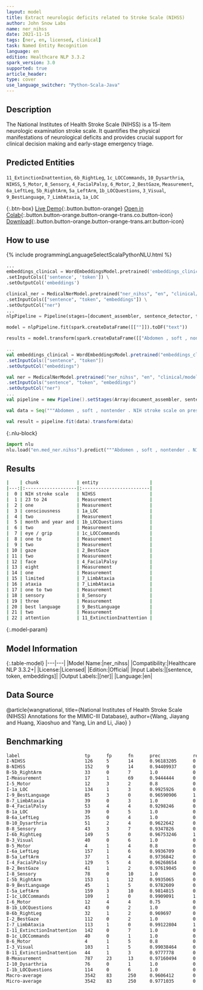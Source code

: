 ```yaml
---
layout: model
title: Extract neurologic deficits related to Stroke Scale (NIHSS)
author: John Snow Labs
name: ner_nihss
date: 2021-11-15
tags: [ner, en, licensed, clinical]
task: Named Entity Recognition
language: en
edition: Healthcare NLP 3.3.2
spark_version: 3.0
supported: true
article_header:
type: cover
use_language_switcher: "Python-Scala-Java"
---
```



## Description


The National Institutes of Health Stroke Scale (NIHSS) is a 15-item neurologic examination stroke scale. It quantifies the physical manifestations of neurological deficits and provides crucial support for clinical decision making and early-stage emergency triage.


## Predicted Entities


`11_ExtinctionInattention`, `6b_RightLeg`, `1c_LOCCommands`, `10_Dysarthria`, `NIHSS`, `5_Motor`, `8_Sensory`, `4_FacialPalsy`, `6_Motor`, `2_BestGaze`, `Measurement`, `6a_LeftLeg`, `5b_RightArm`, `5a_LeftArm`, `1b_LOCQuestions`, `3_Visual`, `9_BestLanguage`, `7_LimbAtaxia`, `1a_LOC`


{:.btn-box}
[Live Demo](https://demo.johnsnowlabs.com/healthcare/NER_NIHSS/){:.button.button-orange}
[Open in Colab](https://colab.research.google.com/github/JohnSnowLabs/spark-nlp-workshop/blob/master/tutorials/Certification_Trainings/Healthcare/1.Clinical_Named_Entity_Recognition_Model.ipynb){:.button.button-orange.button-orange-trans.co.button-icon}
[Download](https://s3.amazonaws.com/auxdata.johnsnowlabs.com/clinical/models/ner_nihss_en_3.3.2_3.0_1636997459858.zip){:.button.button-orange.button-orange-trans.arr.button-icon}


## How to use






<div class="tabs-box" markdown="1">
{% include programmingLanguageSelectScalaPythonNLU.html %}

```python
...
embeddings_clinical = WordEmbeddingsModel.pretrained('embeddings_clinical', 'en', 'clinical/models') \
.setInputCols(['sentence', 'token']) \
.setOutputCol('embeddings')

clinical_ner = MedicalNerModel.pretrained("ner_nihss", "en", "clinical/models") \
.setInputCols(["sentence", "token", "embeddings"]) \
.setOutputCol("ner")
...
nlpPipeline = Pipeline(stages=[document_assembler, sentence_detector, tokenizer, embeddings_clinical,  clinical_ner, ner_converter])

model = nlpPipeline.fit(spark.createDataFrame([[""]]).toDF("text"))

results = model.transform(spark.createDataFrame([["Abdomen , soft , nontender . NIH stroke scale on presentation was 23 to 24 for , one for consciousness , two for month and year and two for eye / grip , one to two for gaze , two for face , eight for motor , one for limited ataxia , one to two for sensory , three for best language and two for attention . On the neurologic examination the patient was intermittently"]], ["text"]))
```
```scala
...
val embeddings_clinical = WordEmbeddingsModel.pretrained("embeddings_clinical", "en", "clinical/models")
.setInputCols(["sentence", "token"])
.setOutputCol("embeddings")

val ner = MedicalNerModel.pretrained("ner_nihss", "en", "clinical/models") 
.setInputCols("sentence", "token", "embeddings")
.setOutputCol("ner")
...
val pipeline = new Pipeline().setStages(Array(document_assembler, sentence_detector, tokenizer, embeddings_clinical, ner, ner_converter))

val data = Seq("""Abdomen , soft , nontender . NIH stroke scale on presentation was 23 to 24 for , one for consciousness , two for month and year and two for eye / grip , one to two for gaze , two for face , eight for motor , one for limited ataxia , one to two for sensory , three for best language and two for attention . On the neurologic examination the patient was intermittently""").toDS.toDF("text")

val result = pipeline.fit(data).transform(data)
```


{:.nlu-block}
```python
import nlu
nlu.load("en.med_ner.nihss").predict("""Abdomen , soft , nontender . NIH stroke scale on presentation was 23 to 24 for , one for consciousness , two for month and year and two for eye / grip , one to two for gaze , two for face , eight for motor , one for limited ataxia , one to two for sensory , three for best language and two for attention . On the neurologic examination the patient was intermittently""")
```

</div>


## Results


```bash
|    | chunk              | entity                   |
|---:|:-------------------|:-------------------------|
|  0 | NIH stroke scale   | NIHSS                    |
|  1 | 23 to 24           | Measurement              |
|  2 | one                | Measurement              |
|  3 | consciousness      | 1a_LOC                   |
|  4 | two                | Measurement              |
|  5 | month and year and | 1b_LOCQuestions          |
|  6 | two                | Measurement              |
|  7 | eye / grip         | 1c_LOCCommands           |
|  8 | one to             | Measurement              |
|  9 | two                | Measurement              |
| 10 | gaze               | 2_BestGaze               |
| 11 | two                | Measurement              |
| 12 | face               | 4_FacialPalsy            |
| 13 | eight              | Measurement              |
| 14 | one                | Measurement              |
| 15 | limited            | 7_LimbAtaxia             |
| 16 | ataxia             | 7_LimbAtaxia             |
| 17 | one to two         | Measurement              |
| 18 | sensory            | 8_Sensory                |
| 19 | three              | Measurement              |
| 20 | best language      | 9_BestLanguage           |
| 21 | two                | Measurement              |
| 22 | attention          | 11_ExtinctionInattention |


```


{:.model-param}
## Model Information


{:.table-model}
|---|---|
|Model Name:|ner_nihss|
|Compatibility:|Healthcare NLP 3.3.2+|
|License:|Licensed|
|Edition:|Official|
|Input Labels:|[sentence, token, embeddings]|
|Output Labels:|[ner]|
|Language:|en|


## Data Source


@article{wangnational,
title={National Institutes of Health Stroke Scale (NIHSS) Annotations for the MIMIC-III Database},
author={Wang, Jiayang and Huang, Xiaoshuo and Yang, Lin and Li, Jiao}
}


## Benchmarking


```bash
label                      	 tp  	 fp 	 fn 	 prec       	 rec        	 f1         
I-NIHSS                    	 126 	 5  	 14 	 0.96183205 	 0.9        	 0.92988926 
B-NIHSS                    	 152 	 9  	 14 	 0.94409937 	 0.91566265 	 0.9296636  
B-5b_RightArm              	 33  	 0  	 7  	 1.0        	 0.825      	 0.90410954 
I-Measurement              	 17  	 1  	 69 	 0.9444444  	 0.19767442 	 0.3269231  
I-5_Motor                  	 12  	 3  	 2  	 0.8        	 0.85714287 	 0.82758623 
I-1a_LOC                   	 134 	 1  	 3  	 0.9925926  	 0.9781022  	 0.9852941  
I-9_BestLanguage           	 85  	 3  	 0  	 0.96590906 	 1.0        	 0.982659   
B-7_LimbAtaxia             	 39  	 0  	 3  	 1.0        	 0.9285714  	 0.9629629  
B-4_FacialPalsy            	 53  	 4  	 4  	 0.9298246  	 0.9298246  	 0.9298246  
B-1a_LOC                   	 39  	 0  	 5  	 1.0        	 0.8863636  	 0.939759   
B-6a_LeftLeg               	 35  	 0  	 4  	 1.0        	 0.8974359  	 0.945946   
B-10_Dysarthria            	 51  	 2  	 4  	 0.9622642  	 0.92727274 	 0.94444454 
B-8_Sensory                	 43  	 3  	 7  	 0.9347826  	 0.86       	 0.8958333  
I-6b_RightLeg              	 149 	 5  	 0  	 0.96753246 	 1.0        	 0.9834984  
B-3_Visual                 	 40  	 0  	 6  	 1.0        	 0.8695652  	 0.9302325  
B-5_Motor                  	 4   	 1  	 4  	 0.8        	 0.5        	 0.61538464 
I-6a_LeftLeg               	 157 	 1  	 6  	 0.9936709  	 0.9631902  	 0.9781932  
B-5a_LeftArm               	 37  	 1  	 4  	 0.9736842  	 0.902439   	 0.93670887 
I-4_FacialPalsy            	 129 	 5  	 4  	 0.96268654 	 0.9699248  	 0.96629214 
B-2_BestGaze               	 41  	 1  	 2  	 0.97619045 	 0.95348835 	 0.9647058  
I-8_Sensory                	 78  	 0  	 10 	 1.0        	 0.8863636  	 0.939759   
I-5b_RightArm              	 153 	 1  	 12 	 0.9935065  	 0.92727274 	 0.95924765 
B-9_BestLanguage           	 45  	 1  	 5  	 0.9782609  	 0.9        	 0.9375     
I-5a_LeftArm               	 159 	 3  	 10 	 0.9814815  	 0.9408284  	 0.96072507 
I-1c_LOCCommands           	 109 	 1  	 0  	 0.9909091  	 1.0        	 0.9954338  
I-6_Motor                  	 12  	 4  	 4  	 0.75       	 0.75       	 0.75       
B-1b_LOCQuestions          	 43  	 0  	 2  	 1.0        	 0.95555556 	 0.97727275 
B-6b_RightLeg              	 32  	 1  	 2  	 0.969697   	 0.9411765  	 0.9552239  
I-2_BestGaze               	 112 	 0  	 2  	 1.0        	 0.98245615 	 0.99115044 
I-7_LimbAtaxia             	 113 	 1  	 0  	 0.99122804 	 1.0        	 0.9955947  
I-11_ExtinctionInattention 	 142 	 0  	 7  	 1.0        	 0.95302016 	 0.97594506 
B-1c_LOCCommands           	 40  	 0  	 1  	 1.0        	 0.9756098  	 0.9876543  
B-6_Motor                  	 4   	 1  	 5  	 0.8        	 0.44444445 	 0.57142854 
I-3_Visual                 	 103 	 1  	 5  	 0.99038464 	 0.9537037  	 0.9716981  
B-11_ExtinctionInattention 	 44  	 1  	 3  	 0.9777778  	 0.9361702  	 0.9565217  
B-Measurement              	 787 	 23 	 13 	 0.97160494 	 0.98375    	 0.97763973 
I-10_Dysarthria            	 76  	 0  	 1  	 1.0        	 0.987013   	 0.99346405 
I-1b_LOCQuestions          	 114 	 0  	 6  	 1.0        	 0.95       	 0.9743589  
Macro-average	             3542    83      250     0.9606412       0.8876058       0.9226804
Micro-average	             3542    83      250     0.9771035       0.9340717       0.9551032
```
<!--stackedit_data:
eyJoaXN0b3J5IjpbNDAyMzUyODUwXX0=
-->
